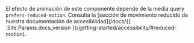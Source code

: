 El efecto de animación de este componente depende de la media query `prefers-reduced-motion`. Consulta la [sección de movimiento reducido de nuestra documentación de accesibilidad](/docs/{{ .Site.Params.docs_version }}/getting-started/accessibility/#reduced-motion).